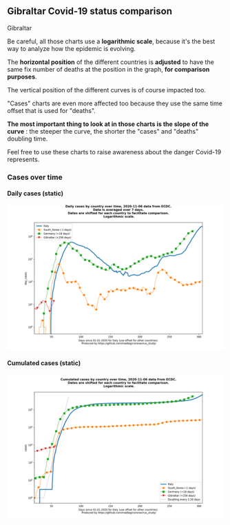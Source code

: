 ## Gibraltar Covid-19 status comparison 

Gibraltar



Be careful, all those charts use a **logarithmic scale**, because it's the best way to analyze how the epidemic is evolving.
 
The **horizontal position** of the different countries is **adjusted** to have the same fix number of deaths at the position in the graph, **for comparison purposes**.

The vertical position of the different curves is of course impacted too.

"Cases" charts are even more affected too because they use the same time offset that is used for "deaths".

**The most important thing to look at in those charts is the slope of the curve** : the steeper the curve, the shorter the "cases" and "deaths" doubling time.

Feel free to use these charts to raise awareness about the danger Covid-19 represents. 


 
### Cases over time
 
#### Daily cases (static)
![Gibraltar covid-19 daily cases static chart](https://raw.githubusercontent.com/madlag/coronavirus_study/master/notebooks/graphs/2020-11-06/countries/Gibraltar/2020-11-06_Gibraltar_day_cases.png "Gibraltar covid-19 day_cases static chart")   
 
#### Cumulated cases (static)
![Gibraltar covid-19 cumulated cases static chart](https://raw.githubusercontent.com/madlag/coronavirus_study/master/notebooks/graphs/2020-11-06/countries/Gibraltar/2020-11-06_Gibraltar_cases.png "Gibraltar covid-19 cases static chart")   

